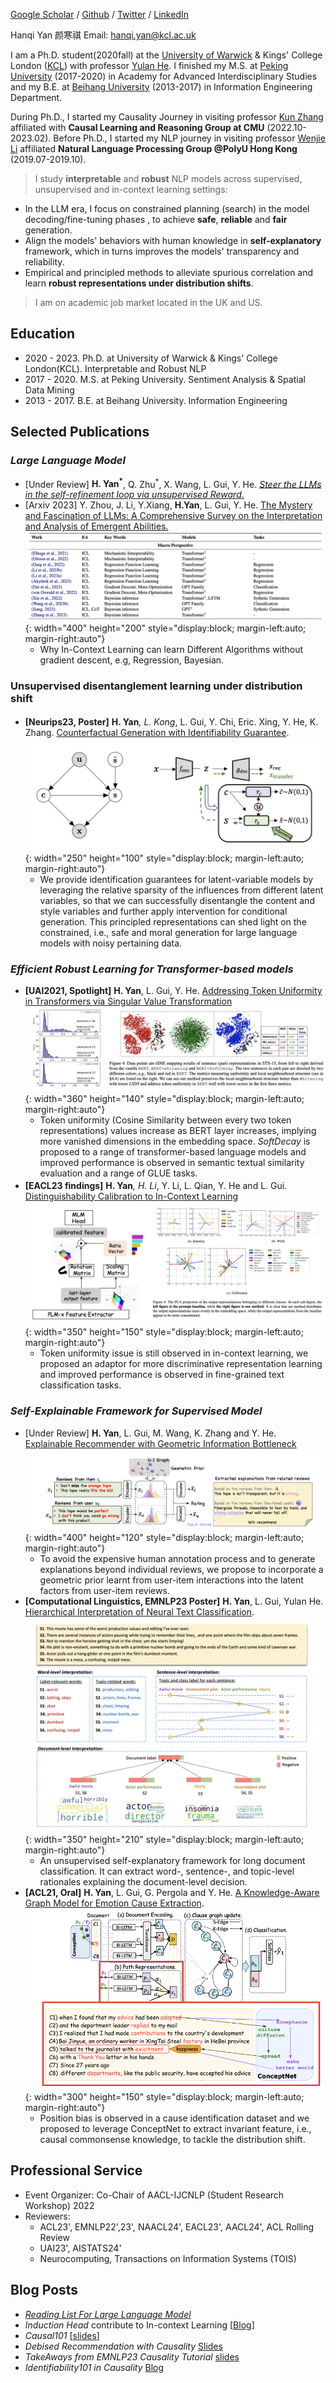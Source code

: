 
[Google Scholar](https://scholar.google.com/citations?user=YmWi1lgAAAAJ&hl=en) / [Github](https://github.com/hanqi-qi) / [Twitter](https://twitter.com/yan_hanqi) / [LinkedIn](https://www.linkedin.com/in/hanqi-yan-9211a91b1/?originalSubdomain=uk)

Hanqi Yan 颜寒祺
Email: [hanqi.yan@kcl.ac.uk](hanqi.yan@kcl.ac.uk)

I am a Ph.D. student(2020fall) at the [University of Warwick](https://warwick.ac.uk/) & Kings' College London ([KCL](https://www.kcl.ac.uk/)) with professor [Yulan He](https://sites.google.com/view/yulanhe/home). I finished my M.S. at [Peking University](https://english.pku.edu.cn/) (2017-2020) in Academy for Advanced Interdisciplinary Studies and my B.E. at [Beihang University](https://ev.buaa.edu.cn/) (2013-2017) in Information Engineering Department. 

During Ph.D., I started my Causality Journey in visiting professor [Kun Zhang](https://www.andrew.cmu.edu/user/kunz1/) affiliated with **Causal Learning and Reasoning Group at CMU** (2022.10-2023.02). Before Ph.D., I started my NLP journey in visiting professor [Wenjie Li](https://www4.comp.polyu.edu.hk/~cswjli/) affiliated **Natural Language Processing Group @PolyU Hong Kong** (2019.07-2019.10).

> I study **interpretable** and **robust** NLP models across supervised, unsupervised and in-context learning settings:
 * In the LLM era, I focus on constrained planning (search) in the model decoding/fine-tuning phases , to achieve **safe**, **reliable** and **fair** generation.
 * Align the models' behaviors with human knowledge in **self-explanatory** framework, which in turns improves the models' transparency and reliability.
 * Empirical and principled methods to alleviate spurious correlation and learn **robust representations under distribution shifts**.

> I am on academic job market located in the UK and US.

## Education
* 2020 - 2023. Ph.D. at University of Warwick & Kings' College London(KCL). Interpretable and Robust NLP
* 2017 - 2020. M.S. at Peking University. Sentiment Analysis & Spatial Data Mining
* 2013 - 2017. B.E. at Beihang University. Information Engineering

## Selected Publications

### _Large Language Model_
* [Under Review] **H. Yan<sup>*</sup>**, Q. Zhu<sup>*</sup>, X. Wang, L. Gui, Y. He. <ins>_Steer the LLMs in the self-refinement loop via unsupervised Reward_.</ins>
* [Arxiv 2023]  Y. Zhou, J. Li, Y.Xiang, **H.Yan**, L. Gui, Y. He. [The Mystery and Fascination of LLMs: A Comprehensive Survey on the Interpretation and Analysis of Emergent Abilities.](https://arxiv.org/abs/2311.00237)
![survey](/images/survey_macro.png){: width="400" height="200" style="display:block; margin-left:auto; margin-right:auto"}
  * Why In-Context Learning can learn Different Algorithms without gradient descent, e.g, Regression, Bayesian.

### Unsupervised disentanglement learning under distribution shift
* **[Neurips23, Poster]** **H. Yan**<sup>*</sup>, L. Kong<sup>*</sup>, L. Gui, Y. Chi, Eric. Xing, Y. He, K. Zhang. [Counterfactual Generation with Identifiability Guarantee](https://neurips.cc/virtual/2023/poster/71063).
![matte](/images/matte_new.png){: width="250" height="100" style="display:block; margin-left:auto; margin-right:auto"}
  * We provide identification guarantees for latent-variable models by leveraging the relative sparsity of the influences from different latent variables, so that we can successfully disentangle the content and style variables and further apply intervention for conditional generation. This principled representations can shed light on the constrained, i.e., safe and moral generation for large language models with noisy pertaining data.
    
### _Efficient Robust Learning for Transformer-based models_
* **[UAI2021, Spotlight]** **H. Yan**, L. Gui, Y. He. [Addressing Token Uniformity in Transformers via Singular Value Transformation](https://proceedings.mlr.press/v180/yan22b.html)
![softdecay](/images/softdecay.png){: width="360" height="140" style="display:block; margin-left:auto; margin-right:auto"}
  * Token uniformity (Cosine Similarity between every two token representations) values increase as BERT layer increases, implying  more vanished dimensions in the embedding space. _SoftDecay_ is proposed to a range of transformer-based language models and improved performance is observed in semantic textual similarity evaluation and a range of GLUE tasks. 
* **[EACL23 findings]** **H. Yan**<sup>*</sup>, H. Li<sup>*</sup>, Y. Li, L. Qian, Y. He and L. Gui. [Distinguishability Calibration to In-Context Learning](https://arxiv.org/abs/2302.06198)
![incontext_adaptor](/images/incontext_adaptor.png){: width="350" height="150" style="display:block; margin-left:auto; margin-right:auto"}
  * Token uniformity issue is still observed in in-context learning, we proposed an adaptor for more discriminative representation learning and improved performance is observed in fine-grained text classification tasks.

### _Self-Explainable Framework for Supervised Model_

* [Under Review] **H. Yan**, L. Gui, M. Wang, K. Zhang and Y. He. [Explainable Recommender with Geometric Information Bottleneck](https://arxiv.org/abs/2305.05331)
![In-Context Learning can Learn Different Algorithm](/images/giant.png){: width="400" height="120" style="display:block; margin-left:auto; margin-right:auto"}
  * To avoid the expensive human annotation process and to generate explanations beyond individual reviews, we propose to incorporate a geometric prior learnt from user-item interactions into the latent factors from user-item reviews.
* **[Computational Linguistics, EMNLP23 Poster]** **H. Yan**, L. Gui, Yulan He. [Hierarchical Interpretation of Neural Text Classification](https://direct.mit.edu/coli/article/doi/10.1162/coli_a_00459/112768/Hierarchical-Interpretation-of-Neural-Text).
![Giant](/images/hint.png){: width="350" height="210" style="display:block; margin-left:auto; margin-right:auto"}
  * An unsupervised self-explanatory framework for long document classification. It can extract word-, sentence-, and topic-level rationales explaining the document-level decision.
* **[ACL21, Oral]** **H. Yan**, L. Gui, G. Pergola and Y. He. [A Knowledge-Aware Graph Model for Emotion Cause Extraction](https://aclanthology.org/2021.acl-long.261.pdf).
![kag](/images/kag_new.png){: width="300" height="150" style="display:block; margin-left:auto; margin-right:auto"}
  * Position bias is observed in a cause identification dataset and we proposed to leverage ConceptNet to extract invariant feature, i.e., causal commonsense knowledge, to tackle the distribution shift. 

## Professional Service
* Event Organizer:  Co-Chair of AACL-IJCNLP (Student Research Workshop) 2022 
* Reviewers:
  * ACL23', EMNLP22',23', NAACL24', EACL23', AACL24', ACL Rolling Review
  * UAI23', AISTATS24'
  * Neurocomputing, Transactions on Information Systems (TOIS)

## Blog Posts
* [_Reading List For Large Language Model_](https://github.com/hanqi-qi/Large_language_modeling/blob/main/Reading_Material.md)
* _Induction Head_ contribute to In-context Learning [[Blog](https://zhuanlan.zhihu.com/p/652269984)]
* _Causal101_ [[slides](https://github.com/hanqi-qi/NLPReadingGroup/blob/main/CausalInference/CausalInference_Intro_hanqi.pdf)]
* _Debised Recommendation with Causality_ [Slides](https://github.com/hanqi-qi/NLPReadingGroup/blob/main/CausalInference/CausalInference_RS_hanqi.pdf)
* _TakeAways from EMNLP23 Causality Tutorial_ [slides](https://drive.google.com/file/d/1u57NrYyKyEkMRGdYf5Mgdp0lBmK2UxZi/view)
* _Identifiability101 in Causality_ [Blog](https://zhuanlan.zhihu.com/p/665841340)
